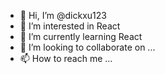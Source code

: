 - 👋 Hi, I’m @dickxu123
- 👀 I’m interested in React 
- 🌱 I’m currently learning React
- 💞️ I’m looking to collaborate on ...
- 📫 How to reach me ...

<!---
dickxu123/dickxu123 is a ✨ special ✨ repository because its `README.md` (this file) appears on your GitHub profile.
You can click the Preview link to take a look at your changes.
--->
